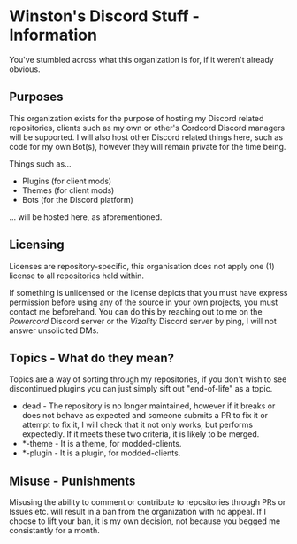 # Winston's Discord Stuff - Information
You've stumbled across what this organization is for, if it weren't already obvious.

## Purposes
This organization exists for the purpose of hosting my Discord related repositories, clients such as my own or other's Cordcord Discord managers will be supported. I will also host other Discord related things here, such as code for my own Bot(s), however they will remain private for the time being.

Things such as...

* Plugins (for client mods)
* Themes (for client mods)
* Bots (for the Discord platform)

... will be hosted here, as aforementioned.

## Licensing
Licenses are repository-specific, this organisation does not apply one (1) license to all repositories held within.

If something is unlicensed or the license depicts that you must have express permission before using any of the source in your own projects, you must contact me beforehand. You can do this by reaching out to me on the *Powercord* Discord server or the *Vizality* Discord server by ping, I will not answer unsolicited DMs.

## Topics - What do they mean?
Topics are a way of sorting through my repositories, if you don't wish to see discontinued plugins you can just simply sift out "end-of-life" as a topic.

* dead - The repository is no longer maintained, however if it breaks or does not behave as expected and someone submits a PR to fix it or attempt to fix it, I will check that it not only works, but performs expectedly. If it meets these two criteria, it is likely to be merged.
* \*-theme - It is a theme, for modded-clients.
* \*-plugin - It is a plugin, for modded-clients.

## Misuse - Punishments
Misusing the ability to comment or contribute to repositories through PRs or Issues etc. will result in a ban from the organization with no appeal. If I choose to lift your ban, it is my own decision, not because you begged me consistantly for a month.
